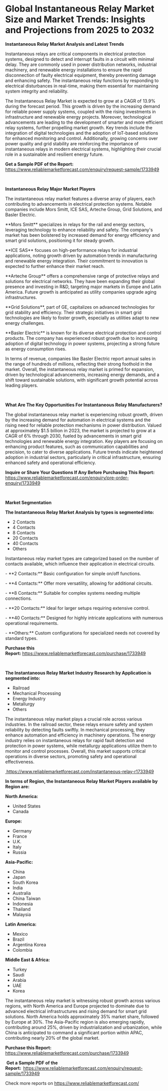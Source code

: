 <p><h1>Global Instantaneous Relay Market Size and Market Trends: Insights and Projections from 2025 to 2032</h1></p><p><strong>Instantaneous Relay Market Analysis and Latest Trends</strong></p>
<p><p>Instantaneous relays are critical components in electrical protection systems, designed to detect and interrupt faults in a circuit with minimal delay. They are commonly used in power distribution networks, industrial machinery, and renewable energy installations to ensure the rapid disconnection of faulty electrical equipment, thereby preventing damage and enhancing safety. The instantaneous relay functions by responding to electrical disturbances in real-time, making them essential for maintaining system integrity and reliability.</p><p>The Instantaneous Relay Market is expected to grow at a CAGR of 13.9% during the forecast period. This growth is driven by the increasing demand for reliable power supply systems, coupled with the rising investments in infrastructure and renewable energy projects. Moreover, technological advancements are leading to the development of smarter and more efficient relay systems, further propelling market growth. Key trends include the integration of digital technologies and the adoption of IoT-based solutions for enhanced monitoring and control. Additionally, growing concerns over power quality and grid stability are reinforcing the importance of instantaneous relays in modern electrical systems, highlighting their crucial role in a sustainable and resilient energy future.</p></p>
<p><strong>Get a Sample PDF of the Report:&nbsp;</strong> <a href="https://www.reliablemarketforecast.com/enquiry/request-sample/1733949?utm_campaign=1996&utm_medium=2&utm_source=Github&utm_content=ia&utm_term=13022025&utm_id=instantaneous-relay">https://www.reliablemarketforecast.com/enquiry/request-sample/1733949</a></p>
<p>&nbsp;</p>
<p><strong>Instantaneous Relay Major Market Players</strong></p>
<p><p>The instantaneous relay market features a diverse array of players, each contributing to advancements in electrical protection systems. Notable companies include Mors Smitt, ICE SAS, Arteche Group, Grid Solutions, and Basler Electric.</p><p>**Mors Smitt** specializes in relays for the rail and energy sectors, leveraging technology to enhance reliability and safety. The company's market has been bolstered by increased demand for energy efficiency and smart grid solutions, positioning it for steady growth.</p><p>**ICE SAS** focuses on high-performance relays for industrial applications, noting growth driven by automation trends in manufacturing and renewable energy integration. Their commitment to innovation is expected to further enhance their market reach.</p><p>**Arteche Group** offers a comprehensive range of protective relays and solutions for electrical networks. They have been expanding their global presence and investing in R&D, targeting major markets in Europe and Latin America. Future growth is anticipated as utility companies upgrade aging infrastructures.</p><p>**Grid Solutions**, part of GE, capitalizes on advanced technologies for grid stability and efficiency. Their strategic initiatives in smart grid technologies are likely to foster growth, especially as utilities adapt to new energy challenges.</p><p>**Basler Electric** is known for its diverse electrical protection and control products. The company has experienced robust growth due to increasing adoption of digital technology in power systems, projecting a strong future as energy consumption rises.</p><p>In terms of revenue, companies like Basler Electric report annual sales in the range of hundreds of millions, reflecting their strong foothold in the market. Overall, the instantaneous relay market is primed for expansion, driven by technological advancements, increasing energy demands, and a shift toward sustainable solutions, with significant growth potential across leading players.</p></p>
<p>&nbsp;</p>
<p><strong>What Are The Key Opportunities For Instantaneous Relay Manufacturers?</strong></p>
<p><p>The global instantaneous relay market is experiencing robust growth, driven by the increasing demand for automation in electrical systems and the rising need for reliable protection mechanisms in power distribution. Valued at approximately $1.5 billion in 2023, the market is projected to grow at a CAGR of 6% through 2030, fueled by advancements in smart grid technologies and renewable energy integration. Key players are focusing on enhancing product features, such as communication capabilities and precision, to cater to diverse applications. Future trends indicate heightened adoption in industrial sectors, particularly in critical infrastructure, ensuring enhanced safety and operational efficiency.</p></p>
<p><strong>Inquire or Share Your Questions If Any Before Purchasing This Report:</strong> <a href="https://www.reliablemarketforecast.com/enquiry/pre-order-enquiry/1733949?utm_campaign=1996&utm_medium=2&utm_source=Github&utm_content=ia&utm_term=13022025&utm_id=instantaneous-relay">https://www.reliablemarketforecast.com/enquiry/pre-order-enquiry/1733949</a></p>
<p>&nbsp;</p>
<p><strong>Market Segmentation</strong></p>
<p><strong>The Instantaneous Relay Market Analysis by types is segmented into:</strong></p>
<p><ul><li>2 Contacts</li><li>4 Contacts</li><li>8 Contacts</li><li>20 Contacts</li><li>40 Contacts</li><li>Others</li></ul></p>
<p><p>Instantaneous relay market types are categorized based on the number of contacts available, which influence their application in electrical circuits. </p><p>- **2 Contacts:** Basic configuration for simple on/off functions.</p><p>- **4 Contacts:** Offer more versatility, allowing for additional circuits.</p><p>- **8 Contacts:** Suitable for complex systems needing multiple connections.</p><p>- **20 Contacts:** Ideal for larger setups requiring extensive control.</p><p>- **40 Contacts:** Designed for highly intricate applications with numerous operational requirements.</p><p>- **Others:** Custom configurations for specialized needs not covered by standard types.</p></p>
<p><strong>Purchase this Report:&nbsp;</strong><a href="https://www.reliablemarketforecast.com/purchase/1733949?utm_campaign=1996&utm_medium=2&utm_source=Github&utm_content=ia&utm_term=13022025&utm_id=instantaneous-relay">https://www.reliablemarketforecast.com/purchase/1733949</a></p>
<p>&nbsp;</p>
<p><strong>The Instantaneous Relay Market Industry Research by Application is segmented into:</strong></p>
<p><ul><li>Railroad</li><li>Mechanical Processing</li><li>Energy Industry</li><li>Metallurgy</li><li>Others</li></ul></p>
<p><p>The instantaneous relay market plays a crucial role across various industries. In the railroad sector, these relays ensure safety and system reliability by detecting faults swiftly. In mechanical processing, they enhance automation and efficiency in machinery operations. The energy industry relies on instantaneous relays for rapid fault detection and protection in power systems, while metallurgy applications utilize them to monitor and control processes. Overall, this market supports critical operations in diverse sectors, promoting safety and operational effectiveness.</p></p>
<p><a href="https://www.reliablemarketforecast.com/instantaneous-relay-r1733949?utm_campaign=1996&utm_medium=2&utm_source=Github&utm_content=ia&utm_term=13022025&utm_id=instantaneous-relay">&nbsp;https://www.reliablemarketforecast.com/instantaneous-relay-r1733949</a></p>
<p><strong>In terms of Region, the Instantaneous Relay Market Players available by Region are:</strong></p>
<p>
    <p> <strong> North America: </strong>
        <ul>
            <li>United States</li>
            <li>Canada</li>
        </ul>
        </p> 
    <p> <strong> Europe: </strong>
        <ul>
            <li>Germany</li>
            <li>France</li>
            <li>U.K.</li>
            <li>Italy</li>
            <li>Russia</li>
        </ul>
        </p> 
    <p> <strong> Asia-Pacific: </strong>
        <ul>
            <li>China</li>
            <li>Japan</li>
            <li>South Korea</li>
            <li>India</li>
            <li>Australia</li>
            <li>China Taiwan</li>
            <li>Indonesia</li>
            <li>Thailand</li>
            <li>Malaysia</li>
        </ul>
        </p> 
    <p> <strong> Latin America: </strong>
        <ul>
            <li>Mexico</li>
            <li>Brazil</li>
            <li>Argentina Korea</li>
            <li>Colombia</li>
        </ul>
        </p> 
    <p> <strong> Middle East & Africa: </strong>
        <ul>
            <li>Turkey</li>
            <li>Saudi</li>
            <li>Arabia</li>
            <li>UAE</li>
            <li>Korea</li>
        </ul>
    </p>
    </p>
<p><p>The instantaneous relay market is witnessing robust growth across various regions, with North America and Europe projected to dominate due to advanced electrical infrastructures and rising demand for smart grid solutions. North America holds approximately 35% market share, followed by Europe at 30%. The Asia-Pacific region is also emerging rapidly, contributing around 25%, driven by industrialization and urbanization, while China is anticipated to command a significant portion within APAC, contributing nearly 20% of the global market.</p></p>
<p><strong>Purchase this Report: </strong><a href="https://www.reliablemarketforecast.com/purchase/1733949?utm_campaign=1996&utm_medium=2&utm_source=Github&utm_content=ia&utm_term=13022025&utm_id=instantaneous-relay">https://www.reliablemarketforecast.com/purchase/1733949</a></p>
<p>&nbsp;<strong>Get a Sample PDF of the Report:&nbsp;&nbsp;</strong><a href="https://www.reliablemarketforecast.com/enquiry/request-sample/1733949?utm_campaign=1996&utm_medium=2&utm_source=Github&utm_content=ia&utm_term=13022025&utm_id=instantaneous-relay">https://www.reliablemarketforecast.com/enquiry/request-sample/1733949</a></p>
<p><strong></strong></p>
<p>Check more reports on <a href="https://www.reliablemarketforecast.com/?utm_campaign=1996&utm_medium=2&utm_source=Github&utm_content=ia&utm_term=13022025&utm_id=instantaneous-relay">https://www.reliablemarketforecast.com/</a></p>